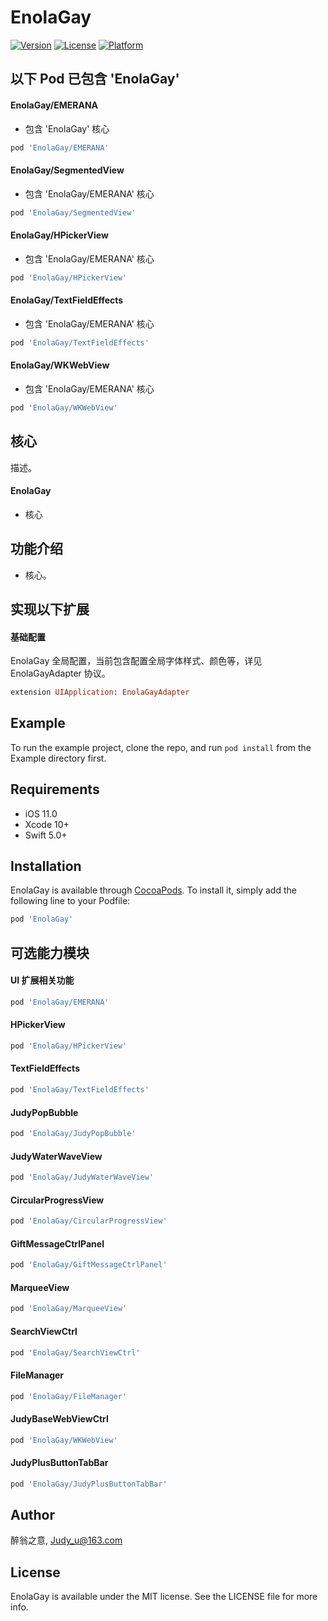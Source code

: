 # EnolaGay

[![Version](https://img.shields.io/cocoapods/v/EnolaGay.svg?style=flat)](https://cocoapods.org/pods/EnolaGay)
[![License](https://img.shields.io/cocoapods/l/EnolaGay.svg?style=flat)](https://cocoapods.org/pods/EnolaGay)
[![Platform](https://img.shields.io/cocoapods/p/EnolaGay.svg?style=flat)](https://cocoapods.org/pods/EnolaGay)

  
## 以下 Pod 已包含 'EnolaGay'

#### EnolaGay/EMERANA
- 包含 'EnolaGay' 核心
```ruby
pod 'EnolaGay/EMERANA'
```
  
#### EnolaGay/SegmentedView
- 包含 'EnolaGay/EMERANA' 核心
```ruby
pod 'EnolaGay/SegmentedView'
```
  
#### EnolaGay/HPickerView
- 包含 'EnolaGay/EMERANA' 核心
```ruby
pod 'EnolaGay/HPickerView'
```

#### EnolaGay/TextFieldEffects
- 包含 'EnolaGay/EMERANA' 核心
```ruby
pod 'EnolaGay/TextFieldEffects'
```
  
#### EnolaGay/WKWebView
- 包含 'EnolaGay/EMERANA' 核心
```ruby
pod 'EnolaGay/WKWebView'
```


## 核心
描述。
#### EnolaGay
- 核心

## 功能介绍

- 核心。

## 实现以下扩展

#### 基础配置
EnolaGay 全局配置，当前包含配置全局字体样式、颜色等，详见 EnolaGayAdapter 协议。
```ruby
extension UIApplication: EnolaGayAdapter
```


## Example

To run the example project, clone the repo, and run `pod install` from the Example directory first.


## Requirements

- iOS 11.0
- Xcode 10+
- Swift 5.0+

## Installation

EnolaGay is available through [CocoaPods](https://cocoapods.org). To install
it, simply add the following line to your Podfile:

```ruby
pod 'EnolaGay'
```
## 可选能力模块

#### UI 扩展相关功能
```ruby
pod 'EnolaGay/EMERANA'
```
#### HPickerView
```ruby
pod 'EnolaGay/HPickerView'
```
#### TextFieldEffects
```ruby
pod 'EnolaGay/TextFieldEffects'
```
#### JudyPopBubble
```ruby
pod 'EnolaGay/JudyPopBubble'
```
#### JudyWaterWaveView
```ruby
pod 'EnolaGay/JudyWaterWaveView'
```
#### CircularProgressView
```ruby
pod 'EnolaGay/CircularProgressView'
```
#### GiftMessageCtrlPanel
```ruby
pod 'EnolaGay/GiftMessageCtrlPanel'
```
#### MarqueeView
```ruby
pod 'EnolaGay/MarqueeView'
```

#### SearchViewCtrl
```ruby
pod 'EnolaGay/SearchViewCtrl'
```

#### FileManager
```ruby
pod 'EnolaGay/FileManager'
```

#### JudyBaseWebViewCtrl
```ruby
pod 'EnolaGay/WKWebView'
```

#### JudyPlusButtonTabBar
```ruby
pod 'EnolaGay/JudyPlusButtonTabBar'
```


## Author

醉翁之意, Judy_u@163.com

## License

EnolaGay is available under the MIT license. See the LICENSE file for more info.
